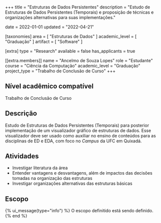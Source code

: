+++
title = "Estruturas de Dados Persistentes"
description = "Estudo de Estruturas de Dados Persistentes (Temporais) e proposição de técnicas e organizações alternativas para suas implementações."

date = 2022-01-01
updated = "2022-04-21"

[taxonomies]
area = [ "Estruturas de Dados" ]
academic_level = [ "Graduação" ]
artifact = [ "Software" ]

[extra]
type = "Research"
available = false
has_applicants = true

[[extra.members]]
name = "Ancelmo de Souza Lopes"
role = "Estudante"
course = "Ciência da Computação"
academic_level = "Graduação"
project_type = "Trabalho de Conclusão de Curso"
+++

## Nível acadêmico compatível

Trabalho de Conclusão de Curso

## Descrição

Estudo de Estruturas de Dados Persistentes (Temporais) para posterior implementação de um visualizador gráfico de estruturas de dados. Esse visualizador deve ser usado como auxiliar no ensino de conteúdos para as disciplinas de ED e EDA, com foco no _Campus_ da UFC em Quixadá.

## Atividades

- Investigar literatura da área
- Entender vantagens e desvantagens, além de impactos das decisões tomadas na organização das estruturas
- Investigar organizações alternativas das estruturas básicas

## Escopo

{% ui_message(type="info") %}
O escopo definitido está sendo definido.
{% end %}

